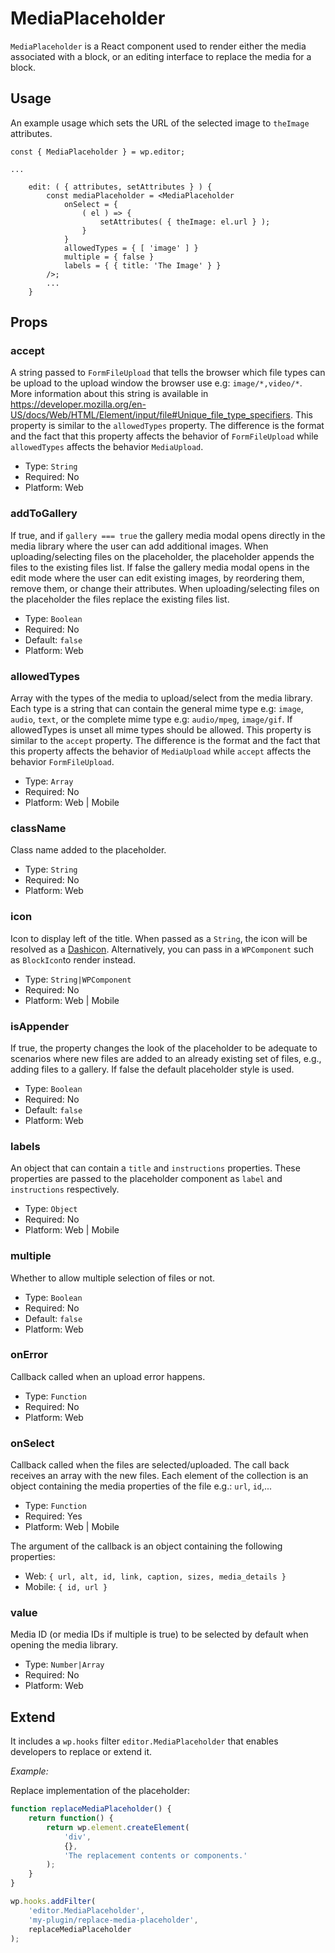 MediaPlaceholder
===========

`MediaPlaceholder` is a React component used to render either the media associated with a block, or an editing interface to replace the media for a block.

## Usage

An example usage which sets the URL of the selected image to `theImage` attributes.

```
const { MediaPlaceholder } = wp.editor;

...

	edit: ( { attributes, setAttributes } ) {
		const mediaPlaceholder = <MediaPlaceholder
			onSelect = {
				( el ) => {
					setAttributes( { theImage: el.url } );
				}
			}
			allowedTypes = { [ 'image' ] }
			multiple = { false }
			labels = { { title: 'The Image' } }
		/>;
		...
	}
```

## Props

### accept

A string passed to `FormFileUpload` that tells the browser which file types can be upload to the upload window the browser use e.g: `image/*,video/*`.
More information about this string is available in https://developer.mozilla.org/en-US/docs/Web/HTML/Element/input/file#Unique_file_type_specifiers.
This property is similar to the `allowedTypes` property. The difference is the format and the fact that this property affects the behavior of `FormFileUpload` while `allowedTypes` affects the behavior `MediaUpload`.

- Type: `String`
- Required: No
- Platform: Web

### addToGallery

If true, and if  `gallery === true` the gallery media modal opens directly in the media library where the user can add additional images. When uploading/selecting files on the placeholder, the placeholder appends the files to the existing files list.
If false the gallery media modal opens in the edit mode where the user can edit existing images, by reordering them, remove them, or change their attributes. When uploading/selecting files on the placeholder the files replace the existing files list.

- Type: `Boolean`
- Required: No
- Default: `false`
- Platform: Web

### allowedTypes

Array with the types of the media to upload/select from the media library.
Each type is a string that can contain the general mime type e.g: `image`, `audio`, `text`,
or the complete mime type e.g: `audio/mpeg`, `image/gif`.
If allowedTypes is unset all mime types should be allowed.
This property is similar to the `accept` property. The difference is the format and the fact that this property affects the behavior of `MediaUpload` while `accept` affects the behavior `FormFileUpload`.

- Type: `Array`
- Required: No
- Platform: Web | Mobile

### className

Class name added to the placeholder.

- Type: `String`
- Required: No
- Platform: Web

### icon

Icon to display left of the title. When passed as a `String`, the icon will be resolved as a [Dashicon](https://developer.wordpress.org/resource/dashicons/). Alternatively, you can pass in a `WPComponent` such as `BlockIcon`to render instead.

- Type: `String|WPComponent`
- Required: No
- Platform: Web | Mobile

### isAppender

If true, the property changes the look of the placeholder to be adequate to scenarios where new files are added to an already existing set of files, e.g., adding files to a gallery.
If false the default placeholder style is used.

- Type: `Boolean`
- Required: No
- Default: `false`
- Platform: Web

### labels

An object that can contain a `title` and `instructions` properties. These properties are passed to the placeholder component as `label` and `instructions` respectively.

- Type: `Object`
- Required: No
- Platform: Web | Mobile

### multiple

Whether to allow multiple selection of files or not.

- Type: `Boolean`
- Required: No
- Default: `false`
- Platform: Web

### onError

Callback called when an upload error happens.

- Type: `Function`
- Required: No
- Platform: Web

### onSelect

Callback called when the files are selected/uploaded.
The call back receives an array with the new files. Each element of the collection is an object containing the media properties of the file e.g.: `url`, `id`,...

- Type: `Function`
- Required: Yes
- Platform: Web | Mobile

The argument of the callback is an object containing the following properties:
- Web: `{ url, alt, id, link, caption, sizes, media_details }`
- Mobile: `{ id, url }`

### value

Media ID (or media IDs if multiple is true) to be selected by default when opening the media library.

- Type: `Number|Array`
- Required: No
- Platform: Web


## Extend

It includes a `wp.hooks` filter `editor.MediaPlaceholder` that enables developers to replace or extend it.

_Example:_

Replace implementation of the placeholder:

```js
function replaceMediaPlaceholder() {
	return function() {
		return wp.element.createElement(
			'div',
			{},
			'The replacement contents or components.'
		);
	}
}

wp.hooks.addFilter(
	'editor.MediaPlaceholder',
	'my-plugin/replace-media-placeholder',
	replaceMediaPlaceholder
);
```

